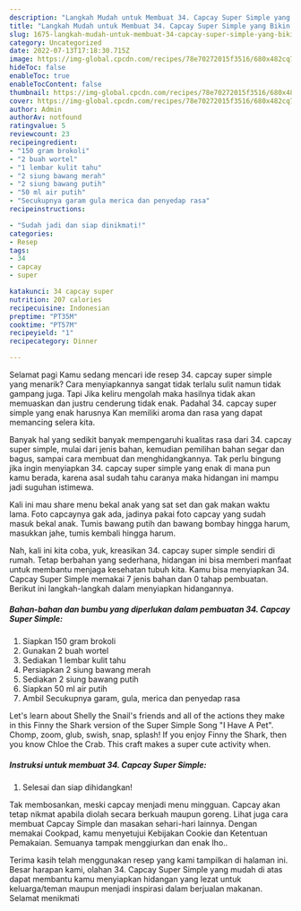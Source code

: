 ```yaml
---
description: "Langkah Mudah untuk Membuat 34. Capcay Super Simple yang Bikin Ngiler "
title: "Langkah Mudah untuk Membuat 34. Capcay Super Simple yang Bikin Ngiler "
slug: 1675-langkah-mudah-untuk-membuat-34-capcay-super-simple-yang-bikin-ngiler
category: Uncategorized
date: 2022-07-13T17:18:30.715Z
image: https://img-global.cpcdn.com/recipes/78e70272015f3516/680x482cq70/34-capcay-super-simple-foto-resep-utama.jpg
hideToc: false
enableToc: true
enableTocContent: false
thumbnail: https://img-global.cpcdn.com/recipes/78e70272015f3516/680x482cq70/34-capcay-super-simple-foto-resep-utama.jpg
cover: https://img-global.cpcdn.com/recipes/78e70272015f3516/680x482cq70/34-capcay-super-simple-foto-resep-utama.jpg
author: Admin
authorAv: notfound
ratingvalue: 5
reviewcount: 23
recipeingredient:
- "150 gram brokoli"
- "2 buah wortel"
- "1 lembar kulit tahu"
- "2 siung bawang merah"
- "2 siung bawang putih"
- "50 ml air putih"
- "Secukupnya garam gula merica dan penyedap rasa"
recipeinstructions:

- "Sudah jadi dan siap dinikmati!"
categories:
- Resep
tags:
- 34
- capcay
- super

katakunci: 34 capcay super 
nutrition: 207 calories
recipecuisine: Indonesian
preptime: "PT35M"
cooktime: "PT57M"
recipeyield: "1"
recipecategory: Dinner

---
```



Selamat pagi Kamu sedang mencari ide resep 34. capcay super simple yang menarik? Cara menyiapkannya sangat tidak terlalu sulit namun tidak gampang juga. Tapi Jika keliru mengolah maka hasilnya tidak akan memuaskan dan justru cenderung tidak enak. Padahal 34. capcay super simple yang enak harusnya Kan memiliki aroma dan rasa yang dapat memancing selera kita.


Banyak hal yang sedikit banyak mempengaruhi kualitas rasa dari 34. capcay super simple, mulai dari jenis bahan, kemudian pemilihan bahan segar dan bagus, sampai cara membuat dan menghidangkannya. Tak perlu bingung jika ingin menyiapkan 34. capcay super simple yang enak di mana pun kamu berada, karena asal sudah tahu caranya maka hidangan ini mampu jadi suguhan istimewa.

Kali ini mau share menu bekal anak yang sat set dan gak makan waktu lama. Foto capcaynya gak ada, jadinya pakai foto capcay yang sudah masuk bekal anak. Tumis bawang putih dan bawang bombay hingga harum, masukkan jahe, tumis kembali hingga harum.


Nah, kali ini kita coba, yuk, kreasikan 34. capcay super simple sendiri di rumah. Tetap berbahan yang sederhana, hidangan ini bisa memberi manfaat untuk membantu menjaga kesehatan tubuh kita. Kamu bisa menyiapkan 34. Capcay Super Simple memakai 7 jenis bahan dan 0 tahap pembuatan. Berikut ini langkah-langkah dalam menyiapkan hidangannya.

<!--inarticleads1-->

##### Bahan-bahan dan bumbu yang diperlukan dalam pembuatan 34. Capcay Super Simple:

1. Siapkan 150 gram brokoli
1. Gunakan 2 buah wortel
1. Sediakan 1 lembar kulit tahu
1. Persiapkan 2 siung bawang merah
1. Sediakan 2 siung bawang putih
1. Siapkan 50 ml air putih
1. Ambil Secukupnya garam, gula, merica dan penyedap rasa


Let&#39;s learn about Shelly the Snail&#39;s friends and all of the actions they make in this Finny the Shark version of the Super Simple Song &#34;I Have A Pet&#34;. Chomp, zoom, glub, swish, snap, splash! If you enjoy Finny the Shark, then you know Chloe the Crab. This craft makes a super cute activity when. 

<!--inarticleads2-->

##### Instruksi untuk membuat 34. Capcay Super Simple:


1. Selesai dan siap dihidangkan!

Tak membosankan, meski capcay menjadi menu mingguan. Capcay akan tetap nikmat apabila diolah secara berkuah maupun goreng. Lihat juga cara membuat Capcay Simple dan masakan sehari-hari lainnya. Dengan memakai Cookpad, kamu menyetujui Kebijakan Cookie dan Ketentuan Pemakaian. Semuanya tampak menggiurkan dan enak lho.. 

Terima kasih telah menggunakan resep yang kami tampilkan di halaman ini. Besar harapan kami, olahan 34. Capcay Super Simple yang mudah di atas dapat membantu kamu menyiapkan hidangan yang lezat untuk keluarga/teman maupun menjadi inspirasi dalam berjualan makanan. Selamat menikmati

